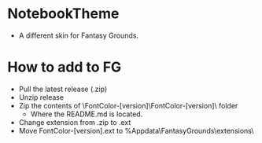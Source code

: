 # NotebookTheme
- A different skin for Fantasy Grounds.

# How to add to FG
- Pull the latest release (.zip)
- Unzip release
- Zip the contents of \FontColor-[version]\FontColor-[version]\ folder
  - Where the README.md is located.
- Change extension from .zip to .ext
- Move FontColor-[version].ext to %Appdata\FantasyGrounds\extensions\
